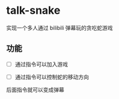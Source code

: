 # talk-snake

实现一个多人通过 bilibili 弹幕玩的贪吃蛇游戏


## 功能
- [ ] 通过指令可以加入游戏 
- [ ] 通过指令可以控制蛇的移动方向




后面指令就可以变成弹幕


